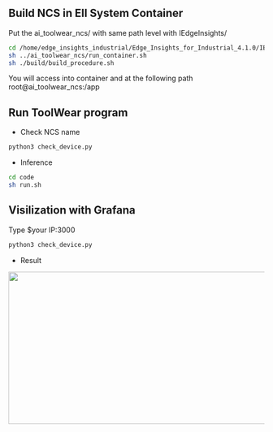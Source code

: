
## Build NCS in EII System Container
Put the ai_toolwear_ncs/ with same path level with  IEdgeInsights/
```bash
cd /home/edge_insights_industrial/Edge_Insights_for_Industrial_4.1.0/IEdgeInsights
sh ../ai_toolwear_ncs/run_container.sh 
sh ./build/build_procedure.sh
````

You will access into container and at the following path
root@ai_toolwear_ncs:/app

## Run ToolWear program
* Check NCS name
 ```bash
python3 check_device.py
````
 
* Inference
```bash
cd code
sh run.sh 
````

## Visilization with Grafana
Type $your IP:3000
 ```bash
python3 check_device.py
````

* Result
<img src="figs/operation.gif" width="550" height="300"/>



